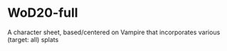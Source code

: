 # WoD20-full
 A character sheet, based/centered on Vampire that incorporates various (target: all) splats
